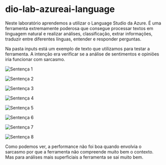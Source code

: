 # dio-lab-azureai-language

Neste laboratório aprendemos a utilizar o Language Studio da Azure. É uma ferramenta extremamente poderosa que consegue processar textos em linguagem natural e realizar análises, classificação, extrar informações, traduzir entre diferentes línguas, entender e responder perguntas. 

Na pasta inputs está um exemplo de texto que utilizamos para testar a ferramenta. A intenção era verificar se a análise de sentimentos e opiniões iria funcionar com sarcasmo. 

![Sentença 1](/print/sentenca1.png?raw=true "Sentença 1")

![Sentença 2](/print/sentenca2.png?raw=true "Sentença 2")

![Sentença 3](/print/sentenca3.png?raw=true "Sentença 3")

![Sentença 4](/print/sentenca4.png?raw=true "Sentença 4")

![Sentença 5](/print/sentenca5.png?raw=true "Sentença 5")

![Sentença 6](/print/sentenca6.png?raw=true "Sentença 6")

![Sentença 7](/print/sentenca7.png?raw=true "Sentença 7")

![Sentença 8](/print/sentenca8.png?raw=true "Sentença 8")


Como podemos ver, a performance não foi boa quando envolvia o sarcasmo por que a ferramenta não compreende muito bem o contexto. Mas para análises mais superficiais a ferramenta se sai muito bem.
